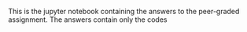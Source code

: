This is the jupyter notebook containing the answers to the peer-graded assignment.
The answers contain only the codes

